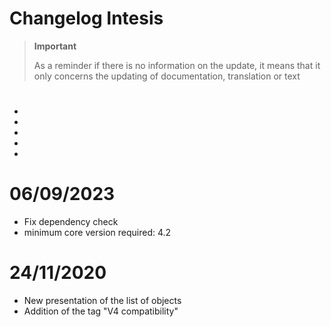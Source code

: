 # Changelog Intesis

>**Important**
>
>As a reminder if there is no information on the update, it means that it only concerns the updating of documentation, translation or text

# 

- 
- 
- 
- 
- 

# 06/09/2023

- Fix dependency check
- minimum core version required: 4.2

# 24/11/2020

- New presentation of the list of objects
- Addition of the tag "V4 compatibility"
